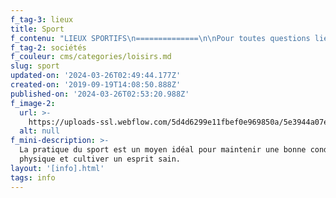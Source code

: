 ```yaml
---
f_tag-3: lieux
title: Sport
f_contenu: "LIEUX SPORTIFS\n==============\n\nPour toutes questions liées aux infrastructures sportives et aux clubs sportifs de la ville, vous pouvez appeler :\n\n**Contact :** François Pfefferlé, responsable des sports  \n‍**Téléphone :** 027 452 02 32  \n‍**E-mail :** [**francois.pfefferle@sierre.ch**](mailto:francois.pfefferle@sierre.ch)\n\n‍\n\nEnvie de faire du sport ? Venez profiter des diverses infrastructures sportives !\n\n*   **Terrains de sport**\n\nEcossia-piste finlandaise  \n[Condémines](https://www.sierre.ch/fr/espace-condemines-3628.html)  \nM\uFEFFuraz/Champétroz  \nP\uFEFFlaine Bellevue\n\n**Informations et renseignements auprès du Service des sports :** 027 452 02 33  \n‍**Site Internet :** [**www.sierre.ch**](https://www.sierre.ch/fr/terrains-sport-1960.html)\n\n*   **Piscine de Guillamo**\n\nPiscine couverte avec pataugeoire extérieure et espace vert. La piscine de Guillamo propose aussi un **Espace Bien Être**, avec jacuzzi, hammam et sauna.\n\n**Adresse :** Rue de Guillamo, 3960 Sierre  \n‍**Horaires d'ouverture :** lundi de 10h00 à 13h00, mardi à vendredi de 10h00 à 21h00, samedi de 10h00 à 18h00, dimanche et jours fériés de 10h00 à 17h00.  \nPiscine ouverte de mi-septembre à mi-mai.  \n**Prix :** 1 entrée : CHF 8.– adulte, CHF 6.– AVS/étudiant, CHF 4.– enfant (6-16 ans)  \n‍**Téléphone :** 027 452 02 70  \n**Information :** [**www.sierre.ch**](https://www.sierre.ch/fr/piscine-guillamo-1959.html)  \n[Flyer piscine de Guillamo et Bains de Géronde](https://www.dropbox.com/s/k4owoyqgc6rdtmu/Piscine%20Guillamo%20et%20Bains%20de%20G%C3%A9ronde.pdf?dl=1)\n\n*   **Bains de Géronde**\n\n**Horaires d'ouverture :** de mi-mai à mi-septembre tous les jours 10h00 - 19h00 (20h pendant les vacances scolaires)  \n**Prix :** 1 entrée : CHF 8.– adulte, CHF 6.– AVS/étudiant, CHF 4.– enfant (6-16 ans)  \n**Information :** [**www.sierre.ch**](https://www.sierre.ch/fr/bains-geronde-1956.html)\n\n*   **Lac de Géronde** (juin - août)\n\nPlage avec gazon, terrains de beach-volley. Entrée libre.\n\n![](https://uploads-ssl.webflow.com/5d4d6299e11fbef0e969850a/5ddceed865ca23b41ec7b7f8_G%25C3%25A9ronde%2520contaknet.jpeg)\n\n**Lac de Géronde**\n\n‍\n\n*   **Patinoire de Graben** (septembre - mars)\n\nPatinoire couverte ouverte au public selon le plan de glace que vous trouverez sur le site : [**www.sierre.ch**](https://www.sierre.ch/fr/patinoire-graben-1957.html)\n\n‍\n\n*   **Patinoire découverte** (décembre - février)\n\nCette patinoire artificielle en plein air est un lieu de rencontre pour le plaisir et le patinage. Il est possible de louer des patins sur place.\n\n**Site Internet :** [**www.sierre.ch**](https://www.sierre.ch/fr/patinoire-decouverte-1958.html)\n\nIl existe également :\n\n*   **Urban training**\n\nDu sport en groupe, sous la direction d'un coach professionnel et ce, en ville de Sierre. Inscriptions obligatoires sur le site internet !\n\n**Dates :** de mai à septembre  \n‍**Horaires du cours :** 18h45 - 19h45  \n‍**Site Internet :** [**www.urban-training.ch**](https://www.urban-training.ch/fr/inscription/ville#!/sierre)\n\n*   [‍**Les programmes de la forme**](https://www.sierre.ch/fr/sierre-propose-sport-accessible-tous-3418.html)\n*   **Parcours vita**\n\n**Adresse :** Bois de Finges, 3960 Sierre  \n‍**Site Internet :** [**www.guidle.com**](https://www.guidle.com/fr/excursions/sierre/sagiter/parcours-vita_A7R4NUF) **/** [**www.zurichvitaparcours.ch**](https://www.zurichvitaparcours.ch/fr)\n\n‍\n\n**Informations et renseignements sur les activités sportives de la Ville :**\n\nFrançois Pfefferlé, responsable des sports  \n‍**Adresse :** Hôtel de Ville, Rue du Bourg 14, CP 96, 3960 Sierre  \n‍**Téléphone :** 027 452 02 32  \n‍**E-mail :** [**francois.pfefferle@sierre.ch**](mailto:francois.pfefferle@sierre.ch)[‍](mailto:ryan.baumann@sierre.ch)  \nSite Internet : [**www.sierre.ch**](https://www.sierre.ch/fr/sport-loisirs-1955.html)\n\n‍\n\nCLUBS SPORTIFS\n==============\n\nIl existe de nombreuses **sociétés sportives** à Sierre, **pour les jeunes et pour les adultes**. Voici des exemples de sports que vous pouvez pratiquer :\n\n*   Athlétisme, Course à pied, Jogging, Walking\n*   Badminton\n*   Baseball\n*   Basketball\n*   Capoeira\n*   Curling\n*   Cyclisme\n*   Développé couché, Powerlifting, Bras de fer & Sport de force\n*   Escrime\n*   Football\n*   Golf\n*   Gymnastique\n*   Hockey sur glace\n*   Judo\n*   Karaté\n*   Natation\n*   Pêche\n*   Ski alpin, randonnée montagne\n*   Sport automobile\n*   Street-hockey\n*   Tennis\n*   Tennis de table\n*   Tir\n*   Tir à l'arc\n*   Unihockey\n*   Volleyball\n\nPour accéder à la **liste complète des clubs sportifs**, cliquez [ici](https://www.sierre.ch/fr/annuaire-communal-47.html?aAnnuaireSearch%5Bmotscles%5D=Mots+cl%C3%A9s&aAnnuaireSearch%5Bidcategorie%5D=6&=0&aAnnuaireSearch%5Bidsubcategorie%5D=0&=0&=0&=0&=0&=0&dosearch)."
f_tag-2: sociétés
f_couleur: cms/categories/loisirs.md
slug: sport
updated-on: '2024-03-26T02:49:44.177Z'
created-on: '2019-09-19T14:08:50.888Z'
published-on: '2024-03-26T02:53:20.988Z'
f_image-2:
  url: >-
    https://uploads-ssl.webflow.com/5d4d6299e11fbef0e969850a/5e3944a07e871a2bc7a71006_sport%20-%20Ecossia1.jpg
  alt: null
f_mini-description: >-
  La pratique du sport est un moyen idéal pour maintenir une bonne condition
  physique et cultiver un esprit sain.
layout: '[info].html'
tags: info
---
```



